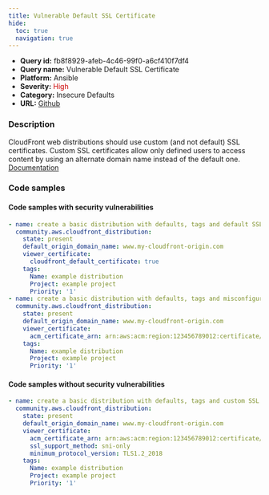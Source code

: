 ```yaml
---
title: Vulnerable Default SSL Certificate
hide:
  toc: true
  navigation: true
---
```


<style>
  .highlight .hll {
    background-color: #ff171742;
  }
  .md-content {
    max-width: 1100px;
    margin: 0 auto;
  }
</style>

-   **Query id:** fb8f8929-afeb-4c46-99f0-a6cf410f7df4
-   **Query name:** Vulnerable Default SSL Certificate
-   **Platform:** Ansible
-   **Severity:** <span style="color:#C00">High</span>
-   **Category:** Insecure Defaults
-   **URL:** [Github](https://github.com/Checkmarx/kics/tree/master/assets/queries/ansible/aws/vulnerable_default_ssl_certificate)

### Description
CloudFront web distributions should use custom (and not default) SSL certificates. Custom SSL certificates allow only defined users to access content by using an alternate domain name instead of the default one.<br>
[Documentation](https://docs.ansible.com/ansible/latest/collections/community/aws/cloudfront_distribution_module.html)

### Code samples
#### Code samples with security vulnerabilities
```yaml title="Positive test num. 1 - yaml file" hl_lines="6 15"
- name: create a basic distribution with defaults, tags and default SSL certificate
  community.aws.cloudfront_distribution:
    state: present
    default_origin_domain_name: www.my-cloudfront-origin.com
    viewer_certificate:
      cloudfront_default_certificate: true
    tags:
      Name: example distribution
      Project: example project
      Priority: '1'
- name: create a basic distribution with defaults, tags and misconfigured custom SSL certificate
  community.aws.cloudfront_distribution:
    state: present
    default_origin_domain_name: www.my-cloudfront-origin.com
    viewer_certificate:
      acm_certificate_arn: arn:aws:acm:region:123456789012:certificate/12345678-1234-1234-1234-123456789012
    tags:
      Name: example distribution
      Project: example project
      Priority: '1'

```


#### Code samples without security vulnerabilities
```yaml title="Negative test num. 1 - yaml file"
- name: create a basic distribution with defaults, tags and custom SSL certificate
  community.aws.cloudfront_distribution:
    state: present
    default_origin_domain_name: www.my-cloudfront-origin.com
    viewer_certificate:
      acm_certificate_arn: arn:aws:acm:region:123456789012:certificate/12345678-1234-1234-1234-123456789012
      ssl_support_method: sni-only
      minimum_protocol_version: TLS1.2_2018
    tags:
      Name: example distribution
      Project: example project
      Priority: '1'

```
